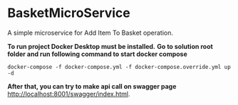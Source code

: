 # BasketMicroService
A simple microservice for Add Item To Basket operation.

**To run project Docker Desktop must be installed.**
**Go to solution root folder and run following command to start docker compose**
```
docker-compose -f docker-compose.yml -f docker-compose.override.yml up -d
```
**After that, you can try to make api call on swagger page**
[http://localhost:8001/swagger/index.html](http://localhost:9000/swagger/index.html).



